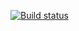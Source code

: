 [![Build status](https://ci.appveyor.com/api/projects/status/1luwauml56n3ik7q?svg=true)](https://ci.appveyor.com/project/Nataliya2020/ra-homework-hoc-time)
